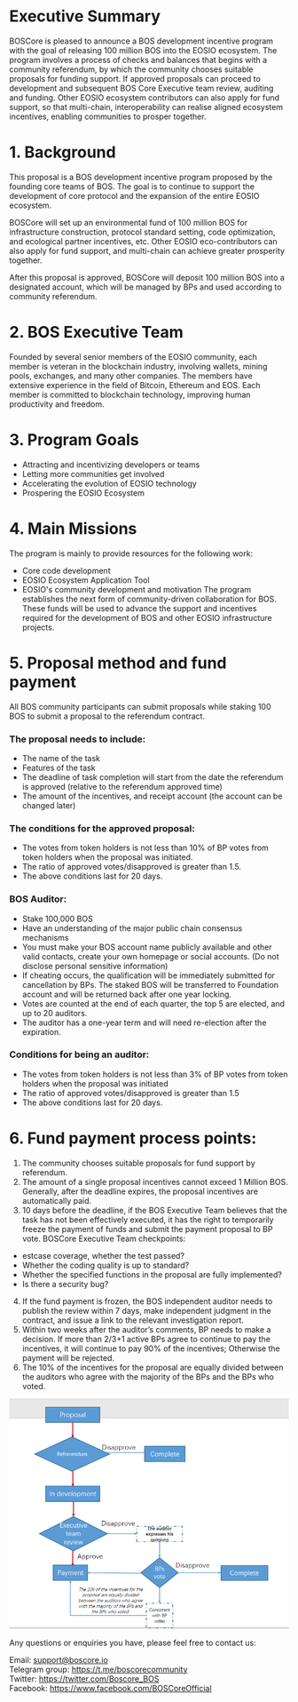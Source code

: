 # Executive Summary

BOSCore is pleased to announce a BOS development incentive program with the goal of releasing 100 million BOS into the EOSIO ecosystem. The program involves a process of checks and balances that begins with a community referendum, by which the community chooses suitable proposals for funding support. If approved proposals can proceed to development and subsequent BOS Core Executive team review, auditing and funding. Other EOSIO ecosystem contributors can also apply for fund support, so that multi-chain, interoperability can realise aligned ecosystem incentives, enabling communities to prosper together.

# 1. Background

This proposal is a BOS development incentive program proposed by the founding core teams of BOS. The goal is to continue to support the development of core protocol and the expansion of the entire EOSIO ecosystem.

BOSCore will set up an environmental fund of 100 million BOS for infrastructure construction, protocol standard setting, code optimization, and ecological partner incentives, etc. Other EOSIO eco-contributors can also apply for fund support, and multi-chain can achieve greater prosperity together.

After this proposal is approved, BOSCore will deposit 100 million BOS into a designated account, which will be managed by BPs and used according to community referendum.

# 2. BOS Executive Team

  Founded by several senior members of the EOSIO community, each member is veteran in the blockchain industry, involving wallets, mining pools, exchanges, and many other companies. The members have extensive experience in the field of Bitcoin, Ethereum and EOS. Each member is committed to blockchain technology, improving human productivity and freedom.

# 3. Program Goals
* Attracting and incentivizing developers or teams
* Letting more communities get involved
* Accelerating the evolution of EOSIO technology
* Prospering the EOSIO Ecosystem

# 4. Main Missions

The program is mainly to provide resources for the following work:
* Core code development
* EOSIO Ecosystem Application Tool
* EOSIO's community development and motivation
The program establishes the next form of community-driven collaboration for BOS. These funds will be used to advance the support and incentives required for the development of BOS and other EOSIO infrastructure projects.

# 5. Proposal method and fund payment
All BOS community participants can submit proposals while staking 100 BOS to submit a proposal to the referendum contract.

### The proposal needs to include:
* The name of the task
* Features of the task
* The deadline of task completion will start from the date the referendum is approved (relative to the referendum approved time) 
* The amount of the incentives, and receipt account (the account can be changed later)

### The conditions for the approved proposal:
* The votes from token holders is not less than 10% of BP votes from token holders when the proposal was initiated.
* The ratio of approved votes/disapproved is greater than 1.5.
* The above conditions last for 20 days.

### BOS Auditor:
* Stake 100,000 BOS
* Have an understanding of the major public chain consensus mechanisms
* You must make your BOS account name publicly available and other valid contacts, create your own homepage or social accounts. (Do not disclose personal sensitive information)
* If cheating occurs, the qualification will be immediately submitted for cancellation by BPs. The staked BOS will be transferred to Foundation account and will be returned back after one year locking.
* Votes are counted at the end of each quarter, the top 5 are elected, and up to 20 auditors.
* The auditor has a one-year term and will need re-election after the expiration.

### Conditions for being an auditor:
* The votes from token holders is not less than 3% of BP votes from token holders when the proposal was initiated
* The ratio of approved votes/disapproved is greater than 1.5
* The above conditions last for 20 days.

# 6. Fund payment process points:
1. The community chooses suitable proposals for fund support by referendum.
2. The amount of a single proposal incentives cannot exceed 1 Million BOS. Generally, after the deadline expires, the proposal incentives are automatically paid.
3. 10 days before the deadline, if the BOS Executive Team believes that the task has not been effectively executed, it has the right to temporarily freeze the payment of funds and submit the payment proposal to BP vote. BOSCore Executive Team checkpoints:
* estcase coverage, whether the test passed?
* Whether the coding quality is up to standard?
* Whether the specified functions in the proposal are fully implemented?
* Is there a security bug?
4. If the fund payment is frozen, the BOS independent auditor needs to publish the review within 7 days, make independent judgment in the contract, and issue a link to the relevant investigation report.
5. Within two weeks after the auditor’s comments, BP needs to make a decision. If more than 2/3+1 active BPs agree to continue to pay the incentives, it will continue to pay 90% of the incentives; Otherwise the payment will be rejected.
6. The 10% of the incentives for the proposal are equally divided between the auditors who agree with the majority of the BPs and the BPs who voted.

![process](../imgs/BOS_Referendum.png)


Any questions or enquiries you have, please feel free to contact us: 

Email: support@boscore.io  
Telegram group: https://t.me/boscorecommunity  
Twitter: https://twitter.com/Boscore_BOS  
Facebook: https://www.facebook.com/BOSCoreOfficial 


